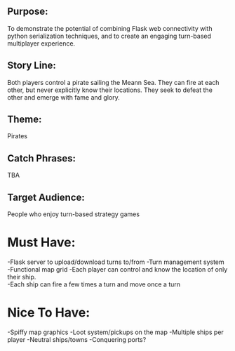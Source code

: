 ## Purpose:
To demonstrate the potential of combining Flask web connectivity with python serialization techniques, and to create an engaging turn-based multiplayer experience. 
## Story Line:
Both players control a pirate sailing the Meann Sea. They can fire at each other, but never explicitly know their locations. They seek to defeat the other and emerge with fame and glory.
## Theme:
Pirates
## Catch Phrases:
TBA
## Target Audience:
People who enjoy turn-based strategy games
# Must Have:
-Flask server to upload/download turns to/from
-Turn management system
-Functional map grid
-Each player can control and know the location of only their ship.\
-Each ship can fire a few times a turn and move once a turn
# Nice To Have:
-Spiffy map graphics
-Loot system/pickups on the map
-Multiple ships per player
-Neutral ships/towns
-Conquering ports?